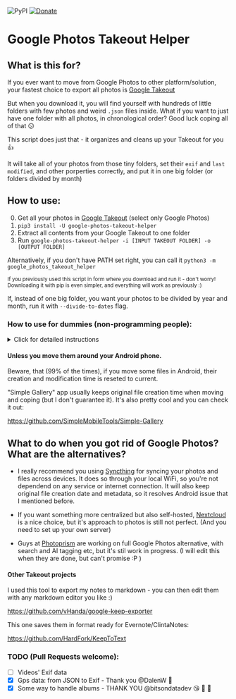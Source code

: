 ![PyPI](https://img.shields.io/pypi/v/google-photos-takeout-helper)
[![Donate](https://img.shields.io/badge/Donate-PayPal-blue.svg?logo=paypal)](https://www.paypal.me/TheLastGimbus)

# Google Photos Takeout Helper
## What is this for?
If you ever want to move from Google Photos to other platform/solution, your fastest choice to export all photos is [Google Takeout](https://takeout.google.com/)

But when you download it, you will find yourself with hundreds of little folders with few photos and weird `.json` files inside.
What if you want to just have one folder with all photos, in chronological order? Good luck coping all of that :confused:

This script does just that - it organizes and cleans up your Takeout for you :+1:

It will take all of your photos from those tiny folders, set their `exif` and `last modified`, and other porperties correctly, and put it in one big folder (or folders divided by month)

## How to use:
0. Get all your photos in [Google Takeout](https://takeout.google.com/) (select only Google Photos)
1. `pip3 install -U google-photos-takeout-helper`
2. Extract all contents from your Google Takeout to one folder
3. Run `google-photos-takeout-helper -i [INPUT TAKEOUT FOLDER] -o [OUTPUT FOLDER]`

Alternatively, if you don't have PATH set right, you can call it `python3 -m google_photos_takeout_helper`

<sup>If you previously used this script in form where you 
download and run it - don't worry! Downloading it with pip is even simpler, 
and everything will work as previously :)</sup>

If, instead of one big folder, you want your photos to be divided by year and month, run it with `--divide-to-dates` flag.

### How to use for dummies (non-programming people):
<details><summary>Click for detailed instructions</summary>
<p>
This script is written in Python. You need to install Python interpretert before you use it - don't worry, it's easy :wink: Then, everything with Python will be done through terminal/cmd

1. Download and install Python for your system: https://www.python.org/downloads/ (Google step by step installation instructions if you have trouble) - if the installator will ask you about some `PATH` and `pip`, make sure to check that too

Now, you need to install my script with `pip` - a builtin tool that can install other Python programs and scripts. You can run it either by typing `pip3 <options>` or `python3 -m pip <options>`:

2. `pip3 install -U google-photos-takeout-helper`

// Or `python3 -m pip install -U google-photos-takeout-helper`

If something goes wrong and it prints some red errors, try to add ` --user` flag at the end

3. Prepare your Takeout:

If your Takeout was dividied into multiple `.zip`s, you will need to extract them, and move their contents into one folder. 
Now, you should be able to just run it straight in cmd/terminal:

4. `google-photos-takeout-helper -i [INPUT TAKEOUT FOLDER] -o [OUTPUT FOLDER]`

// Or if this doesn't work: `python3 -m google_photos_takeout_helper -i [INPUT TAKEOUT FOLDER] -o [OUTPUT FOLDER]`

// Ps note: Don't use the "[ ]" in the command above.

If you want your photos to be divided by year and month, run it with `--divide-to-dates` flag.

// (For now, info about albums is saved in `/ORIGINAL_INPUT_FOLDER/albums.json`)

If you have issues/questions, you can hit me up either by [Reddit](https://www.reddit.com/user/TheLastGimbus/), [Twitter](https://twitter.com/TheLastGimbus) Email: [google-photos-takeout-gh@niceyyyboyyy.anonaddy.com](mailto:google-photos-takeout-gh@niceyyyboyyy.anonaddy.com), or if you think your issue is common: [Issues](https://github.com/TheLastGimbus/GooglePhotosTakeoutHelper/issues) tab

</p>
</details>

#### Unless you move them around your Android phone. 
Beware, that (99% of the times), if you move some files in Android, their creation and modification time is reseted to current.

"Simple Gallery" app usually keeps original file creation time when moving and coping (but I don't guarantee it). It's also pretty cool and you can check it out:

https://github.com/SimpleMobileTools/Simple-Gallery

## What to do when you got rid of Google Photos? What are the alternatives?
 - I really recommend you using [Syncthing](https://syncthing.net/) for syncing your photos and files across devices. It does so through your local WiFi, so you're not dependend on any service or internet connection. It will also keep original file creation date and metadata, so it resolves Android issue that I mentioned before.

 - If you want something more centralized but also self-hosted, [Nextcloud](https://nextcloud.com) is a nice choice, but it's approach to photos is still not perfect. (And you need to set up your own server)

 - Guys at [Photoprism](https://photoprism.org/) are working on full Google Photos alternative, with search and AI tagging etc, but it's stil work in progress. (I will edit this when they are done, but can't promise :P ) 


#### Other Takeout projects
I used this tool to export my notes to markdown - you can then edit them with any markdown editor you like :)

https://github.com/vHanda/google-keep-exporter


This one saves them in format ready for Evernote/ClintaNotes:

https://github.com/HardFork/KeepToText


### TODO (Pull Requests welcome):
- [ ] Videos' Exif data
- [x] Gps data: from JSON to Exif - Thank you @DalenW :sparkling_heart:
- [x] Some way to handle albums - THANK YOU @bitsondatadev :kissing_heart: :tada: :woman_dancing: 
